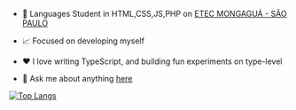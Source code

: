 <ul dir="auto">
<li>
<p dir="auto">🏫 Languages Student in HTML,CSS,JS,PHP on <a href="https://eteab.com.br/cms/" rel="nofollow">ETEC MONGAGUÁ - SÃO PAULO</a></p>
</li>
<li>
<p dir="auto">📈 Focused on developing myself</p>
</li>
<li>
<p dir="auto">❤️ I love writing TypeScript, and building fun experiments on type-level</p>
</li>
<li>
<p dir="auto">💬 Ask me about anything <a href="https://github.com/anuraghazra/anuraghazra/issues">here</a></p>
</li>
</ul>

[![Top Langs](https://github-readme-stats.vercel.app/api/top-langs/?username=silktz&exclude_repo=cem_clipnet&layout=compact&theme=dracula)](https://github.com/anuraghazra/github-readme-stats)
